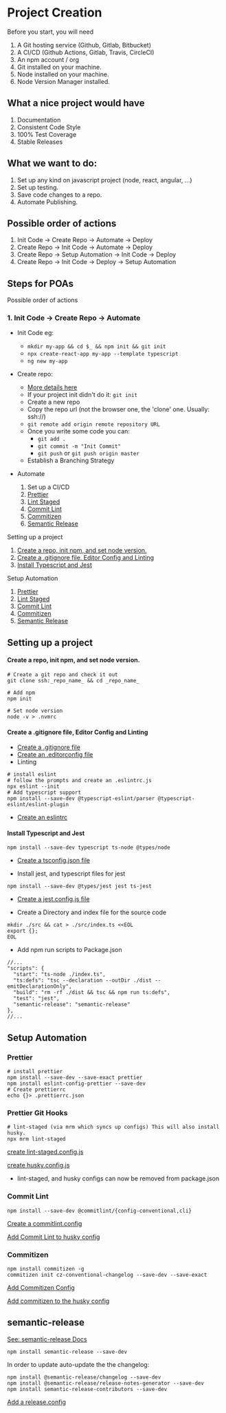 # Project Creation

Before you start, you will need

1. A Git hosting service (Github, Gitlab, Bitbucket)
2. A CI/CD (Github Actions, Gitlab, Travis, CircleCI)
3. An npm account / org
4. Git installed on your machine.
5. Node installed on your machine.
6. Node Version Manager installed.

## What a nice project would have
  1. Documentation
  2. Consistent Code Style
  3. 100% Test Coverage
  4. Stable Releases

## What we want to do:
1. Set up any kind on javascript project (node, react, angular, ...)
2. Set up testing.
3. Save code changes to a repo.
4. Automate Publishing.

## Possible order of actions
1. Init Code -> Create Repo -> Automate -> Deploy
2. Create Repo -> Init Code -> Automate -> Deploy
3. Create Repo -> Setup Automation -> Init Code -> Deploy
4. Create Repo -> Init Code -> Deploy -> Setup Automation

## Steps for POAs

Possible order of actions

### 1. Init Code -> Create Repo -> Automate

  - Init Code eg:
    - ```mkdir my-app && cd $_ && npm init && git init```
    - ```npx create-react-app my-app --template typescript```
    - ```ng new my-app```

  - Create repo:

      * [More details here](https://docs.github.com/en/github/importing-your-projects-to-github/adding-an-existing-project-to-github-using-the-command-line)
    - If your project init didn't do it: ```git init```
    - Create a new repo
    - Copy the repo url (not the browser one, the 'clone' one. Usually: ssh://)
    - ```git remote add origin remote repository URL```
    - Once you write some code you can:
        * ```git add .```
        * ```git commit -m "Init Commit"```
        * ```git push``` or ```git push origin master```
    - Establish a Branching Strategy

  - Automate
    1. Set up a CI/CD
    2. [Prettier](#prettier)
    3. [Lint Staged](#prettier-git-hooks)
    4. [Commit Lint](#commit-lint)
    5. [Commitizen](#commitizen)
    6. [Semantic Release](#semantic-release)


Setting up a project

1. [Create a repo, init npm, and set node version.](#Create-a-repo-init-npm-and-set-node-version)
2. [Create a .gitignore file, Editor Config and Linting](#Create-a-gitignore-file-Editor-Config-and-Linting)
3. [Install Typescript and Jest](#Install-Typescript-and-Jest)

Setup Automation

1. [Prettier](#prettier)
2. [Lint Staged](#prettier-git-hooks)
3. [Commit Lint](#commit-lint)
4. [Commitizen](#commitizen)
5. [Semantic Release](#semantic-release)



## Setting up a project

#### Create a repo, init npm, and set node version.

```
# Create a git repo and check it out
git clone ssh:_repo_name_ && cd _repo_name_

# Add npm
npm init

# Set node version
node -v > .nvmrc

```

#### Create a .gitignore file, Editor Config and Linting

- [Create a .gitignore file](./init-setup-templates/gitignore.md)
- [Create an .editorconfig file](./init-setup-templates/editorconfig.md)
- Linting

```
# install eslint
# follow the prompts and create an .eslintrc.js
npx eslint --init
# Add typescript support
npm install --save-dev @typescript-eslint/parser @typescript-eslint/eslint-plugin
```

- [Create an eslintrc](./init-setup-templates/eslintrc.js.md)

#### Install Typescript and Jest

```
npm install --save-dev typescript ts-node @types/node
```

- [Create a tsconfig.json file](./init-setup-templates/tsconfig.json.md)

- Install jest, and typescript files for jest

```
npm install --save-dev @types/jest jest ts-jest
```

- [Create a jest.config.js file](./init-setup-templates/jest.config.md)

- Create a Directory and index file for the source code

```
mkdir ./src && cat > ./src/index.ts <<EOL
export {};
EOL
```

- Add npm run scripts to Package.json

```
//...
"scripts": {
  "start": "ts-node ./index.ts",
  "ts:defs": "tsc --declaration --outDir ./dist --emitDeclarationOnly",
  "build": "rm -rf ./dist && tsc && npm run ts:defs",
  "test": "jest",
  "semantic-release": "semantic-release"
},
//...
```

## Setup Automation

### Prettier

```
# install prettier
npm install --save-dev --save-exact prettier
npm install eslint-config-prettier --save-dev
# Create prettierrc
echo {}> .prettierrc.json
```

### Prettier Git Hooks

```
# lint-staged (via mrm which syncs up configs) This will also install husky.
npx mrm lint-staged
```

[create lint-staged.config.js](./init-setup-templates/lint-staged.config.js.md)

[create husky.config.js](./init-setup-templates/husky.config.js.lint-staged.md)

- lint-staged, and husky configs can now be removed from package.json

### Commit Lint

```
npm install --save-dev @commitlint/{config-conventional,cli}
```

[Create a commitlint.config](./init-setup-templates/commitlint.config.js.md)

[Add Commit Lint to husky config](./init-setup-templates/husky.config.js.commitlint.md)

### Commitizen

```
npm install commitizen -g
commitizen init cz-conventional-changelog --save-dev --save-exact
```

[Add Commitizen Config](./init-setup-templates/czrc.md)

[Add commitizen to the husky config](./init-setup-templates/husky.config.js.md)

## semantic-release

[See: semantic-release Docs](https://github.com/semantic-release/semantic-release)

```
npm install semantic-release --save-dev
```

In order to update auto-update the the changelog:

```
npm install @semantic-release/changelog --save-dev
npm install @semantic-release/release-notes-generator --save-dev
npm install semantic-release-contributors --save-dev
```

[Add a release.config](./init-setup-templates/release.config.js.md)
